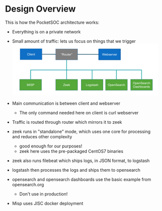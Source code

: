 # Design Overview

This is how the PocketSOC architecture works:

- Everything is on a private network
- Small amount of traffic: lets us focus on things that we trigger
![Image description](screenshot.png)


- Main communication is between client and webserver
    - The only command needed here on client is curl webserver

- Traffic is routed through router which mirrors it to zeek
- zeek runs in "standalone" mode, which uses one core for processing and reduces other complexity
    - good enough for our purposes!
    - zeek here uses the pre-packaged CentOS7 binaries
- zeek also runs filebeat which ships logs, in JSON format, to logstash

- logstash then processes the logs and ships them to opensearch

- opensearch and opensearch dashboards use the basic example from opensearch.org
    - Don't use in production!
- Misp uses JISC docker deployment

